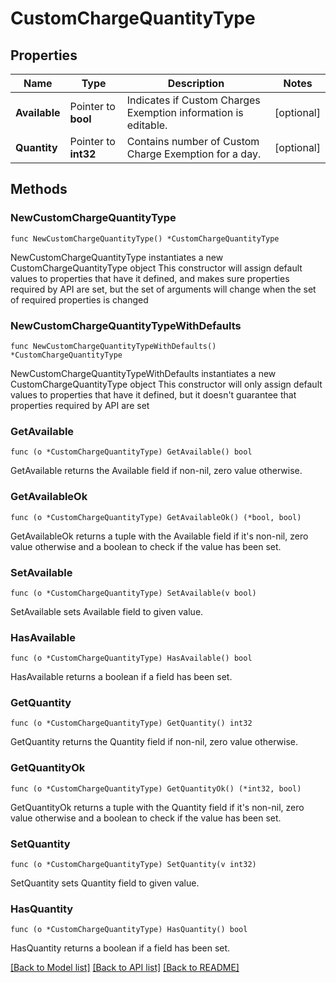 # CustomChargeQuantityType

## Properties

Name | Type | Description | Notes
------------ | ------------- | ------------- | -------------
**Available** | Pointer to **bool** | Indicates if Custom Charges Exemption information is editable. | [optional] 
**Quantity** | Pointer to **int32** | Contains number of Custom Charge Exemption for a day. | [optional] 

## Methods

### NewCustomChargeQuantityType

`func NewCustomChargeQuantityType() *CustomChargeQuantityType`

NewCustomChargeQuantityType instantiates a new CustomChargeQuantityType object
This constructor will assign default values to properties that have it defined,
and makes sure properties required by API are set, but the set of arguments
will change when the set of required properties is changed

### NewCustomChargeQuantityTypeWithDefaults

`func NewCustomChargeQuantityTypeWithDefaults() *CustomChargeQuantityType`

NewCustomChargeQuantityTypeWithDefaults instantiates a new CustomChargeQuantityType object
This constructor will only assign default values to properties that have it defined,
but it doesn't guarantee that properties required by API are set

### GetAvailable

`func (o *CustomChargeQuantityType) GetAvailable() bool`

GetAvailable returns the Available field if non-nil, zero value otherwise.

### GetAvailableOk

`func (o *CustomChargeQuantityType) GetAvailableOk() (*bool, bool)`

GetAvailableOk returns a tuple with the Available field if it's non-nil, zero value otherwise
and a boolean to check if the value has been set.

### SetAvailable

`func (o *CustomChargeQuantityType) SetAvailable(v bool)`

SetAvailable sets Available field to given value.

### HasAvailable

`func (o *CustomChargeQuantityType) HasAvailable() bool`

HasAvailable returns a boolean if a field has been set.

### GetQuantity

`func (o *CustomChargeQuantityType) GetQuantity() int32`

GetQuantity returns the Quantity field if non-nil, zero value otherwise.

### GetQuantityOk

`func (o *CustomChargeQuantityType) GetQuantityOk() (*int32, bool)`

GetQuantityOk returns a tuple with the Quantity field if it's non-nil, zero value otherwise
and a boolean to check if the value has been set.

### SetQuantity

`func (o *CustomChargeQuantityType) SetQuantity(v int32)`

SetQuantity sets Quantity field to given value.

### HasQuantity

`func (o *CustomChargeQuantityType) HasQuantity() bool`

HasQuantity returns a boolean if a field has been set.


[[Back to Model list]](../README.md#documentation-for-models) [[Back to API list]](../README.md#documentation-for-api-endpoints) [[Back to README]](../README.md)


